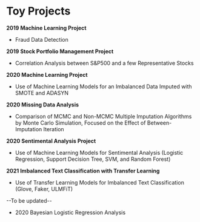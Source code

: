 # Toy Projects

**2019 Machine Learning Project**

  - Fraud Data Detection

**2019 Stock Portfolio Management Project**

  - Correlation Analysis between S&P500 and a few Representative Stocks

**2020 Machine Learning Project**

  - Use of Machine Learning Models for an Imbalanced Data Imputed with SMOTE and ADASYN
  
**2020 Missing Data Analysis**

  - Comparison of MCMC and Non-MCMC Multiple Imputation Algorithms by Monte Carlo Simulation, Focused on the Effect of Between-Imputation Iteration

**2020 Sentimental Analysis Project**

  - Use of Machine Learning Models for Sentimental Analysis (Logistic Regression, Support Decision Tree, SVM, and Random Forest)

**2021 Imbalanced Text Classification with Transfer Learning**

  - Use of Transfer Learning Models for Imbalanced Text Classification (Glove, Faker, ULMFiT)

--To be updated--
  - 2020 Bayesian Logistic Regression Analysis

